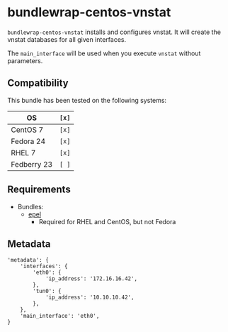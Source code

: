 # bundlewrap-centos-vnstat

`bundlewrap-centos-vnstat` installs and configures vnstat.
It will create the vnstat databases for all given interfaces.

The `main_interface` will be used when you execute `vnstat` without parameters.

## Compatibility

This bundle has been tested on the following systems:

| OS          | `[x]` |
| ----------- | ----- |
| CentOS 7    | `[x]` |
| Fedora 24   | `[x]` |
| RHEL 7      | `[x]` |
| Fedberry 23 | `[ ]` |

## Requirements

* Bundles:
  * [epel](https://github.com/rullmann/bundlewrap-centos-epel)
    * Required for RHEL and CentOS, but not Fedora

## Metadata

    'metadata': {
        'interfaces': {
            'eth0': {
                'ip_address': '172.16.16.42',
            },
            'tun0': {
                'ip_address': '10.10.10.42',
            },
        },
        'main_interface': 'eth0',
    }